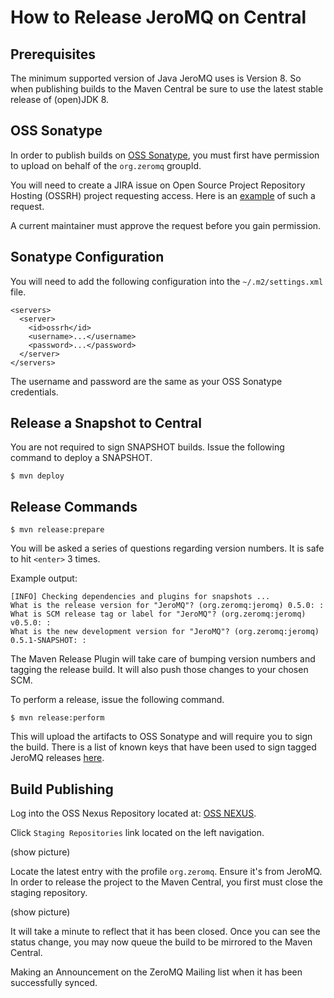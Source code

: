 # How to Release JeroMQ on Central

## Prerequisites

The minimum supported version of Java JeroMQ uses is Version 8. So
when publishing builds to the Maven Central be sure to use the latest
stable release of (open)JDK 8.


## OSS Sonatype

In order to publish builds on [OSS Sonatype](https://oss.sonatype.org), you must
first have permission to upload on behalf of the `org.zeromq` groupId.

You will need to create a JIRA issue on Open Source Project Repository Hosting
(OSSRH) project requesting access. Here is an
[example](https://issues.sonatype.org/browse/OSSRH-46351) of such a request.

A current maintainer must approve the request before you gain
permission.

## Sonatype Configuration

You will need to add the following configuration into the
`~/.m2/settings.xml` file.

```
<servers>
  <server>
    <id>ossrh</id>
    <username>...</username>
    <password>...</password>
  </server>
</servers>
```

The username and password are the same as your OSS Sonatype
credentials.

## Release a Snapshot to Central

You are not required to sign SNAPSHOT builds. Issue the following
command to deploy a SNAPSHOT.

```
$ mvn deploy
```

## Release Commands

```
$ mvn release:prepare
```

You will be asked a series of questions regarding version numbers. It
is safe to hit `<enter>` 3 times.

Example output:

```
[INFO] Checking dependencies and plugins for snapshots ...
What is the release version for "JeroMQ"? (org.zeromq:jeromq) 0.5.0: :
What is SCM release tag or label for "JeroMQ"? (org.zeromq:jeromq) v0.5.0: :
What is the new development version for "JeroMQ"? (org.zeromq:jeromq) 0.5.1-SNAPSHOT: :
```

The Maven Release Plugin will take care of bumping version numbers and
tagging the release build. It will also push those changes to your
chosen SCM.

To perform a release, issue the following command.

```
$ mvn release:perform
```

This will upload the artifacts to OSS Sonatype and will require you to sign the
build. There is a list of known keys that have been used to sign tagged JeroMQ
releases [here](public-keys.md).

## Build Publishing

Log into the OSS Nexus Repository located at: [OSS
NEXUS](https://oss.sonatype.org/).

Click `Staging Repositories` link located on the left
navigation.

 (show picture)

Locate the latest entry with the profile `org.zeromq`. Ensure it's
from JeroMQ. In order to release the project to the Maven Central, you
first must close the staging repository.

(show picture)

It will take a minute to reflect that it has been closed. Once you can
see the status change, you may now queue the build to be mirrored to
the Maven Central.

Making an Announcement on the ZeroMQ Mailing list when it has been
successfully synced.
